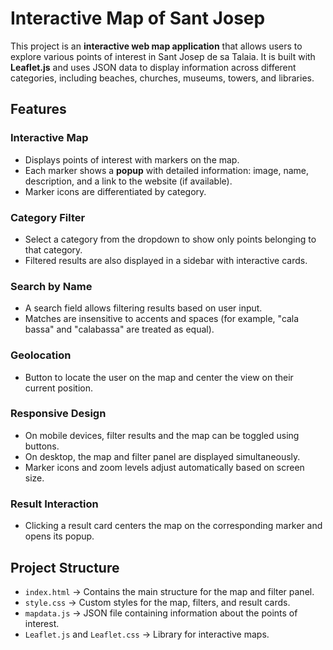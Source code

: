 # Interactive Map of Sant Josep

This project is an **interactive web map application** that allows users to explore various points of interest in Sant Josep de sa Talaia. It is built with **Leaflet.js** and uses JSON data to display information across different categories, including beaches, churches, museums, towers, and libraries.

## Features

### Interactive Map
- Displays points of interest with markers on the map.
- Each marker shows a **popup** with detailed information: image, name, description, and a link to the website (if available).
- Marker icons are differentiated by category.

### Category Filter
- Select a category from the dropdown to show only points belonging to that category.
- Filtered results are also displayed in a sidebar with interactive cards.

### Search by Name
- A search field allows filtering results based on user input.
- Matches are insensitive to accents and spaces (for example, "cala bassa" and "calabassa" are treated as equal).

### Geolocation
- Button to locate the user on the map and center the view on their current position.

### Responsive Design
- On mobile devices, filter results and the map can be toggled using buttons.
- On desktop, the map and filter panel are displayed simultaneously.
- Marker icons and zoom levels adjust automatically based on screen size.

### Result Interaction
- Clicking a result card centers the map on the corresponding marker and opens its popup.

## Project Structure

- `index.html` → Contains the main structure for the map and filter panel.
- `style.css` → Custom styles for the map, filters, and result cards.
- `mapdata.js` → JSON file containing information about the points of interest.
- `Leaflet.js` and `Leaflet.css` → Library for interactive maps.
